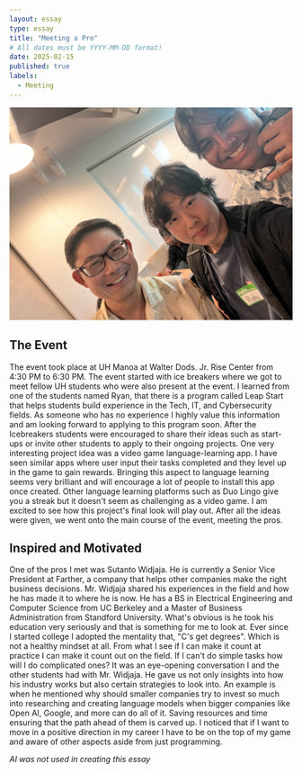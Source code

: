 ```yaml
---
layout: essay
type: essay
title: "Meeting a Pro"
# All dates must be YYYY-MM-DD format!
date: 2025-02-15
published: true
labels:
  - Meeting
---
```


<img src="../img/TechMeetup.jpg">

## The Event

The event took place at UH Manoa at Walter Dods. Jr. Rise Center from 4:30 PM to 6:30 PM. The event started with ice breakers where we got to meet fellow UH students who were also present at the event. I learned from one of the students named Ryan, that there is a program called Leap Start that helps students build experience in the Tech, IT, and Cybersecurity fields. As someone who has no experience I highly value this information and am looking forward to applying to this program soon. After the Icebreakers students were encouraged to share their ideas such as start-ups or invite other students to apply to their ongoing projects. One very interesting project idea was a video game language-learning app. I have seen similar apps where user input their tasks completed and they level up in the game to gain rewards. Bringing this aspect to language learning seems very brilliant and will encourage a lot of people to install this app once created. Other language learning platforms such as Duo Lingo give you a streak but it doesn't seem as challenging as a video game. I am excited to see how this project's final look will play out. After all the ideas were given, we went onto the main course of the event, meeting the pros.

## Inspired and Motivated

One of the pros I met was Sutanto Widjaja. He is currently a Senior Vice President at Farther, a company that helps other companies make the right business decisions. Mr. Widjaja shared his experiences in the field and how he has made it to where he is now. He has a BS in Electrical Engineering and Computer Science from UC Berkeley and a Master of Business Administration from Standford University. What's obvious is he took his education very seriously and that is something for me to look at. Ever since I started college I adopted the mentality that, "C's get degrees". Which is not a healthy mindset at all. From what I see if I can make it count at practice I can make it count out on the field. If I can't do simple tasks how will I do complicated ones? It was an eye-opening conversation I and the other students had with Mr. Widjaja. He gave us not only insights into how his industry works but also certain strategies to look into. An example is when he mentioned why should smaller companies try to invest so much into researching and creating language models when bigger companies like Open AI, Google, and more can do all of it. Saving resources and time ensuring that the path ahead of them is carved up. I noticed that if I want to move in a positive direction in my career I have to be on the top of my game and aware of other aspects aside from just programming. 

*AI was not used in creating this essay*
